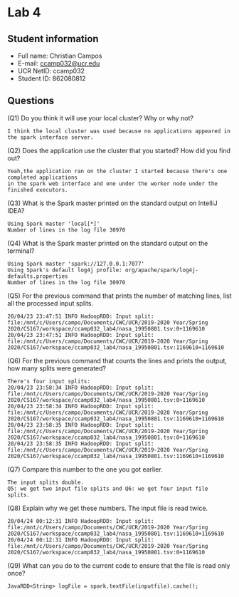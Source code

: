 # Lab 4

## Student information
* Full name: Christian Campos
* E-mail: ccamp032@ucr.edu
* UCR NetID: ccamp032
* Student ID: 862080812

## Questions
(Q1) Do you think it will use your local cluster? Why or why not?
```
I think the local cluster was used because no applications appeared in the spark interface server.
``` 
(Q2) Does the application use the cluster that you started? How did you find out?
```
Yeah,the application ran on the cluster I started because there's one completed applications 
in the spark web interface and one under the worker node under the finished executors.
```
(Q3) What is the Spark master printed on the standard output on IntelliJ IDEA?
<br>
``` 
Using Spark master 'local[*]' 
Number of lines in the log file 30970 
``` 
(Q4) What is the Spark master printed on the standard output on the terminal?

```
Using Spark master 'spark://127.0.0.1:7077'
Using Spark's default log4j profile: org/apache/spark/log4j-defaults.properties
Number of lines in the log file 30970
```
(Q5) For the previous command that prints the number of matching lines, list all the processed input splits.
``` 
20/04/23 23:47:51 INFO HadoopRDD: Input split: file:/mnt/c/Users/campo/Documents/CWC/UCR/2019-2020 Year/Spring 2020/CS167/workspace/ccamp032_lab4/nasa_19950801.tsv:0+1169610
20/04/23 23:47:51 INFO HadoopRDD: Input split: file:/mnt/c/Users/campo/Documents/CWC/UCR/2019-2020 Year/Spring 2020/CS167/workspace/ccamp032_lab4/nasa_19950801.tsv:1169610+1169610
```

(Q6) For the previous command that counts the lines and prints the output, how many splits were generated? <br>
``` 
There's four input splits:
20/04/23 23:58:34 INFO HadoopRDD: Input split: file:/mnt/c/Users/campo/Documents/CWC/UCR/2019-2020 Year/Spring 2020/CS167/workspace/ccamp032_lab4/nasa_19950801.tsv:0+1169610
20/04/23 23:58:34 INFO HadoopRDD: Input split: file:/mnt/c/Users/campo/Documents/CWC/UCR/2019-2020 Year/Spring 2020/CS167/workspace/ccamp032_lab4/nasa_19950801.tsv:1169610+1169610
20/04/23 23:58:35 INFO HadoopRDD: Input split: file:/mnt/c/Users/campo/Documents/CWC/UCR/2019-2020 Year/Spring 2020/CS167/workspace/ccamp032_lab4/nasa_19950801.tsv:0+1169610
20/04/23 23:58:35 INFO HadoopRDD: Input split: file:/mnt/c/Users/campo/Documents/CWC/UCR/2019-2020 Year/Spring 2020/CS167/workspace/ccamp032_lab4/nasa_19950801.tsv:1169610+1169610
```
(Q7) Compare this number to the one you got earlier. 
<br>
``` 
The input splits double.
Q5: we get two input file splits and Q6: we get four input file splits.
```
(Q8) Explain why we get these numbers. 
The input file is read twice.
``` 
20/04/24 00:12:31 INFO HadoopRDD: Input split: file:/mnt/c/Users/campo/Documents/CWC/UCR/2019-2020 Year/Spring 2020/CS167/workspace/ccamp032_lab4/nasa_19950801.tsv:1169610+1169610
20/04/24 00:12:31 INFO HadoopRDD: Input split: file:/mnt/c/Users/campo/Documents/CWC/UCR/2019-2020 Year/Spring 2020/CS167/workspace/ccamp032_lab4/nasa_19950801.tsv:0+1169610
```
(Q9) What can you do to the current code to ensure that the file is read only once? <br>
 ```   
JavaRDD<String> logFile = spark.textFile(inputfile).cache(); 
```
